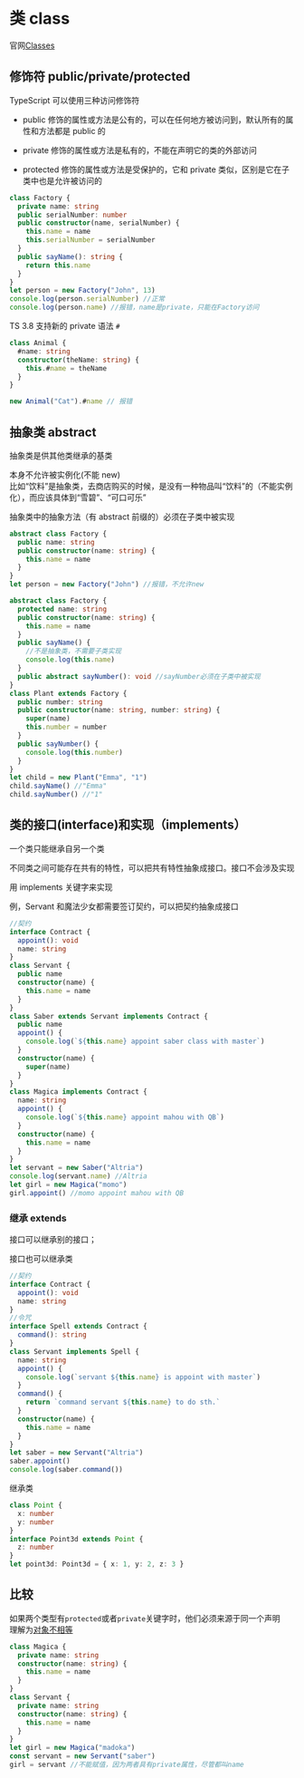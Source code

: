 # 类 class

官网[Classes](https://www.typescriptlang.org/docs/handbook/classes.html)

## 修饰符 public/private/protected

TypeScript 可以使用三种访问修饰符

- public
  修饰的属性或方法是公有的，可以在任何地方被访问到，默认所有的属性和方法都是
  public 的

- private 修饰的属性或方法是私有的，不能在声明它的类的外部访问

- protected 修饰的属性或方法是受保护的，它和 private
  类似，区别是它在子类中也是允许被访问的

```ts
class Factory {
  private name: string
  public serialNumber: number
  public constructor(name, serialNumber) {
    this.name = name
    this.serialNumber = serialNumber
  }
  public sayName(): string {
    return this.name
  }
}
let person = new Factory("John", 13)
console.log(person.serialNumber) //正常
console.log(person.name) //报错，name是private，只能在Factory访问
```

TS 3.8 支持新的 private 语法 `#`

```ts
class Animal {
  #name: string
  constructor(theName: string) {
    this.#name = theName
  }
}

new Animal("Cat").#name // 报错
```

## 抽象类 abstract

抽象类是供其他类继承的基类

本身不允许被实例化(不能 new)  
比如“饮料”是抽象类，去商店购买的时候，是没有一种物品叫“饮料”的（不能实例化），而应该具体到“雪碧”、“可口可乐”

抽象类中的抽象方法（有 abstract 前缀的）必须在子类中被实现

```ts
abstract class Factory {
  public name: string
  public constructor(name: string) {
    this.name = name
  }
}
let person = new Factory("John") //报错，不允许new
```

```ts
abstract class Factory {
  protected name: string
  public constructor(name: string) {
    this.name = name
  }
  public sayName() {
    //不是抽象类，不需要子类实现
    console.log(this.name)
  }
  public abstract sayNumber(): void //sayNumber必须在子类中被实现
}
class Plant extends Factory {
  public number: string
  public constructor(name: string, number: string) {
    super(name)
    this.number = number
  }
  public sayNumber() {
    console.log(this.number)
  }
}
let child = new Plant("Emma", "1")
child.sayName() //"Emma"
child.sayNumber() //"1"
```

## 类的接口(interface)和实现（implements）

一个类只能继承自另一个类

不同类之间可能存在共有的特性，可以把共有特性抽象成接口。接口不会涉及实现

用 implements 关键字来实现

例，Servant 和魔法少女都需要签订契约，可以把契约抽象成接口

```ts
//契约
interface Contract {
  appoint(): void
  name: string
}
class Servant {
  public name
  constructor(name) {
    this.name = name
  }
}
class Saber extends Servant implements Contract {
  public name
  appoint() {
    console.log(`${this.name} appoint saber class with master`)
  }
  constructor(name) {
    super(name)
  }
}
class Magica implements Contract {
  name: string
  appoint() {
    console.log(`${this.name} appoint mahou with QB`)
  }
  constructor(name) {
    this.name = name
  }
}
let servant = new Saber("Altria")
console.log(servant.name) //Altria
let girl = new Magica("momo")
girl.appoint() //momo appoint mahou with QB
```

### 继承 extends

接口可以继承别的接口；

接口也可以继承类

```ts
//契约
interface Contract {
  appoint(): void
  name: string
}
//令咒
interface Spell extends Contract {
  command(): string
}
class Servant implements Spell {
  name: string
  appoint() {
    console.log(`servant ${this.name} is appoint with master`)
  }
  command() {
    return `command servant ${this.name} to do sth.`
  }
  constructor(name) {
    this.name = name
  }
}
let saber = new Servant("Altria")
saber.appoint()
console.log(saber.command())
```

继承类

```ts
class Point {
  x: number
  y: number
}
interface Point3d extends Point {
  z: number
}
let point3d: Point3d = { x: 1, y: 2, z: 3 }
```

## 比较

如果两个类型有`protected`或者`private`关键字时，他们必须来源于同一个声明  
理解为[对象不相等](../javascript/014_statement.md#对象不相等)

```ts
class Magica {
  private name: string
  constructor(name: string) {
    this.name = name
  }
}
class Servant {
  private name: string
  constructor(name: string) {
    this.name = name
  }
}
let girl = new Magica("madoka")
const servant = new Servant("saber")
girl = servant //不能赋值，因为两者具有private属性，尽管都叫name
```
